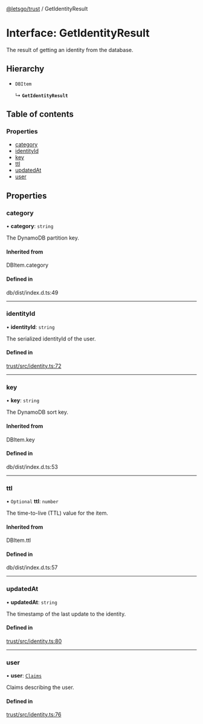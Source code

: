 [@letsgo/trust](../README.md) / GetIdentityResult

# Interface: GetIdentityResult

The result of getting an identity from the database.

## Hierarchy

- `DBItem`

  ↳ **`GetIdentityResult`**

## Table of contents

### Properties

- [category](GetIdentityResult.md#category)
- [identityId](GetIdentityResult.md#identityid)
- [key](GetIdentityResult.md#key)
- [ttl](GetIdentityResult.md#ttl)
- [updatedAt](GetIdentityResult.md#updatedat)
- [user](GetIdentityResult.md#user)

## Properties

### category

• **category**: `string`

The DynamoDB partition key.

#### Inherited from

DBItem.category

#### Defined in

db/dist/index.d.ts:49

___

### identityId

• **identityId**: `string`

The serialized identityId of the user.

#### Defined in

[trust/src/identity.ts:72](https://github.com/tjanczuk/letsgo/blob/502ef5a/packages/trust/src/identity.ts#L72)

___

### key

• **key**: `string`

The DynamoDB sort key.

#### Inherited from

DBItem.key

#### Defined in

db/dist/index.d.ts:53

___

### ttl

• `Optional` **ttl**: `number`

The time-to-live (TTL) value for the item.

#### Inherited from

DBItem.ttl

#### Defined in

db/dist/index.d.ts:57

___

### updatedAt

• **updatedAt**: `string`

The timestamp of the last update to the identity.

#### Defined in

[trust/src/identity.ts:80](https://github.com/tjanczuk/letsgo/blob/502ef5a/packages/trust/src/identity.ts#L80)

___

### user

• **user**: [`Claims`](Claims.md)

Claims describing the user.

#### Defined in

[trust/src/identity.ts:76](https://github.com/tjanczuk/letsgo/blob/502ef5a/packages/trust/src/identity.ts#L76)
